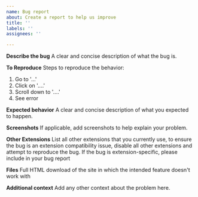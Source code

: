 ```yaml
---
name: Bug report
about: Create a report to help us improve
title: ''
labels: ''
assignees: ''

---
```


**Describe the bug**
A clear and concise description of what the bug is.

**To Reproduce**
Steps to reproduce the behavior:
1. Go to '...'
2. Click on '....'
3. Scroll down to '....'
4. See error

**Expected behavior**
A clear and concise description of what you expected to happen.

**Screenshots**
If applicable, add screenshots to help explain your problem.

**Other Extensions**
List all other extensions that you currently use, to ensure the bug is an extension compatibility issue, disable all other extensions and attempt to reproduce the bug. If the bug is extension-specific, please include in your bug report 

**Files**
Full HTML download of the site in which the intended feature doesn't work with

**Additional context**
Add any other context about the problem here.
